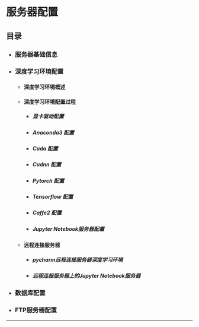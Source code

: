 # 服务器配置
## 目录
* ### 服务器基础信息
* ### 深度学习环境配置
   * #### 深度学习环境概述
   * #### 深度学习环境配置过程
      * ##### 显卡驱动配置
      * ##### Anaconda3 配置
      * ##### Cuda 配置
      * ##### Cudnn 配置
      * ##### Pytorch 配置
      * ##### Tensorflow 配置
      * ##### Caffe2 配置
      * ##### Jupyter Notebook服务器配置
   * #### 远程连接服务器
      * ##### pycharm远程连接服务器深度学习环境
      * ##### 远程连接服务器上的Jupyter Notebook服务器
* ### 数据库配置
* ### FTP服务器配置

<hr>

